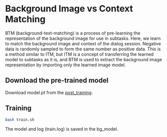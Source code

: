 # Background Image vs Context Matching

BTM (background-text-matching) is a process of pre-learning the representation of the background image for use in subtasks. Here, we learn to match the background image and context of the dialog session. Negative data is randomly sampled to form the same number as positive data. This is a method similar to ITM, but ITM is a concept of transferring the learned model to subtasks as it is, and BTM is used to extract the background image representation by importing only the learned image model.

## Download the pre-trained model 
Download model.pt from the [post_training](https://github.com/rungjoo/dstc10/tree/master/BTM/post_training).

## Training
```bash
bash train.sh
```
The model and log (train.log) is saved in the bg_model.